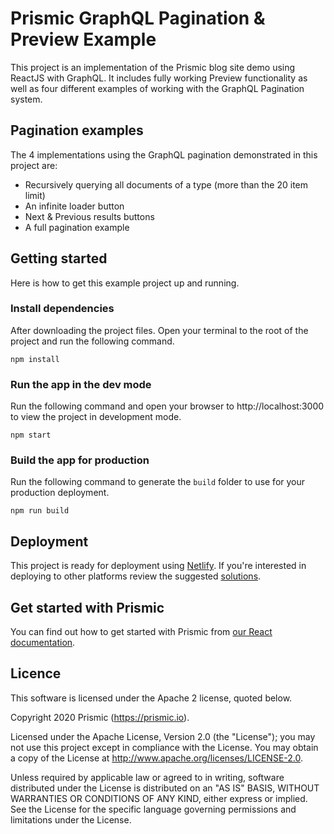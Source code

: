 # Prismic GraphQL Pagination & Preview Example
This project is an implementation of the Prismic blog site demo using ReactJS with GraphQL. It includes fully working Preview functionality as well as four different examples of working with the GraphQL Pagination system.

## Pagination examples
The 4 implementations using the GraphQL pagination demonstrated in this project are:
- Recursively querying all documents of a type (more than the 20 item limit)
- An infinite loader button
- Next & Previous results buttons
- A full pagination example

## Getting started
Here is how to get this example project up and running.

### Install dependencies
After downloading the project files. Open your terminal to the root of the project and run the following command.

```
npm install
```

### Run the app in the dev mode
Run the following command and open your browser to http://localhost:3000 to view the project in development mode.

```
npm start
```

### Build the app for production
Run the following command to generate the `build` folder to use for your production deployment.

```
npm run build
```

## Deployment
This project is ready for deployment using [Netlify](https://www.netlify.com). If you're interested in deploying to other platforms review the suggested [solutions](https://facebook.github.io/create-react-app/docs/deployment).

## Get started with Prismic
You can find out how to get started with Prismic from [our React documentation](https://prismic.io/docs/reactjs/getting-started/getting-started-from-scratch).

## Licence
This software is licensed under the Apache 2 license, quoted below.

Copyright 2020 Prismic (https://prismic.io).

Licensed under the Apache License, Version 2.0 (the "License"); you may not use this project except in compliance with the License. You may obtain a copy of the License at http://www.apache.org/licenses/LICENSE-2.0.

Unless required by applicable law or agreed to in writing, software distributed under the License is distributed on an "AS IS" BASIS, WITHOUT WARRANTIES OR CONDITIONS OF ANY KIND, either express or implied. See the License for the specific language governing permissions and limitations under the License.
